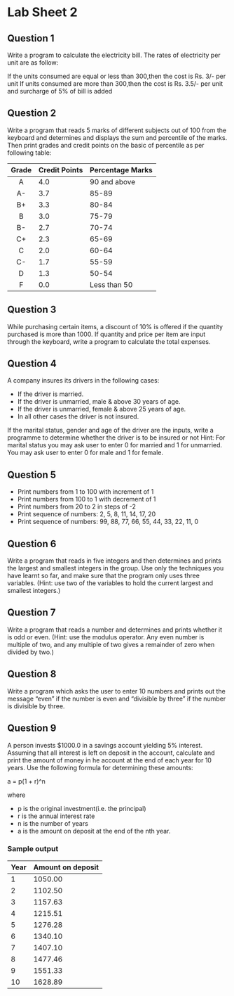 # Lab Sheet 2

## Question 1

Write a program to calculate the electricity bill. The rates of electricity per unit are
as follow:

If the units consumed are equal or less than 300,then the cost is Rs. 3/- per unit If units consumed are more than 300,then the cost is Rs. 3.5/- per unit and surcharge of 5% of bill is added

## Question 2

Write a program that reads 5 marks of different subjects out of 100 from the
keyboard and determines and displays the sum and percentile of the marks. Then print grades
and credit points on the basic of percentile as per following table:

| Grade | Credit Points | Percentage Marks |
|:-----:|---------------|------------------|
| A | 4.0 | 90 and above |
| A- | 3.7 | 85-89 |
| B+ | 3.3 | 80-84 |
| B | 3.0 | 75-79 |
| B- | 2.7 | 70-74 |
| C+ | 2.3 | 65-69 |
| C  | 2.0 | 60-64 |
| C- | 1.7 | 55-59 |
| D  | 1.3 | 50-54 |
| F  | 0.0 | Less than 50 |


## Question 3
While purchasing certain items, a discount of 10% is offered if the quantity
purchased is more than 1000. If quantity and price per item are input through the keyboard, write
a program to calculate the total expenses.

## Question 4

A company insures its drivers in the following cases:

* If the driver is married.
* If the driver is unmarried, male &amp; above 30 years of age.
* If the driver is unmarried, female &amp; above 25 years of age.
* In all other cases the driver is not insured.

If the marital status, gender and age of the
driver are the inputs, write a programme to determine whether the driver is to be insured
or not
Hint: For marital status you may ask user to enter 0 for married and 1 for unmarried. You may
ask user to enter 0 for male and 1 for female.

## Question 5 

* Print numbers from 1 to 100 with increment of 1
* Print numbers from 100 to 1 with decrement of 1
* Print numbers from 20 to 2 in steps of -2
* Print sequence of numbers: 2, 5, 8, 11, 14, 17, 20
* Print sequence of numbers: 99, 88, 77, 66, 55, 44, 33, 22, 11, 0

## Question 6

Write a program that reads in five integers and then determines and prints the largest
and smallest integers in the group. Use only the techniques you have learnt so far, and make sure
that the program only uses three variables. (Hint: use two of the variables to hold the current
largest and smallest integers.)

## Question 7

Write a program that reads a number and determines and prints whether it is odd or
even. (Hint: use the modulus operator. Any even number is multiple of two, and any multiple of
two gives a remainder of zero when divided by two.)

## Question 8

Write a program which asks the user to enter 10 numbers and prints out the message
“even” if the number is even and “divisible by three” if the number is divisible by three.

## Question 9

A person invests $1000.0 in a savings account yielding 5% interest. Assuming that
all interest is left on deposit in the account, calculate and print the amount of money in he
account at the end of each year for 10 years. Use the following formula for determining these
amounts:

a = p(1 + r)^n

where

* p is the original investment(i.e. the principal)
* r is the annual interest rate
* n is the number of years
* a is the amount on deposit at the end of the nth year.

### Sample output
| Year | Amount on deposit |
|------|-------------------|
| 1 | 1050.00 |
| 2 | 1102.50 |
| 3 | 1157.63 |
| 4 | 1215.51 |
| 5 | 1276.28 |
| 6 | 1340.10 |
| 7 | 1407.10 |
| 8 | 1477.46 |
| 9 | 1551.33 |
| 10 | 1628.89 |
